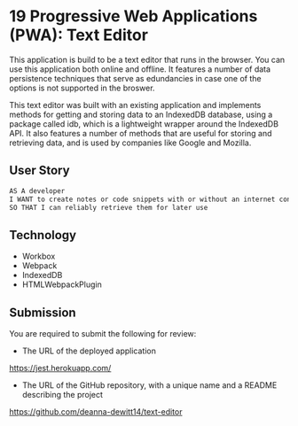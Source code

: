 # 19 Progressive Web Applications (PWA): Text Editor
This application is build to be a text editor that runs in the browser. You can use this application both online and offline. It features a number of data persistence techniques that serve as edundancies in case one of the options is not supported in the broswer. 

This text editor was built with an existing application and implements methods for getting and storing data to an IndexedDB database, using a package called idb, which is a lightweight wrapper around the IndexedDB API. It also features a number of methods that are useful for storing and retrieving data, and is used by companies like Google and Mozilla.

## User Story

```md
AS A developer
I WANT to create notes or code snippets with or without an internet connection
SO THAT I can reliably retrieve them for later use
```
## Technology

- Workbox
- Webpack
- IndexedDB
- HTMLWebpackPlugin

## Submission

You are required to submit the following for review:

* The URL of the deployed application

https://jest.herokuapp.com/

* The URL of the GitHub repository, with a unique name and a README describing the project

https://github.com/deanna-dewitt14/text-editor


